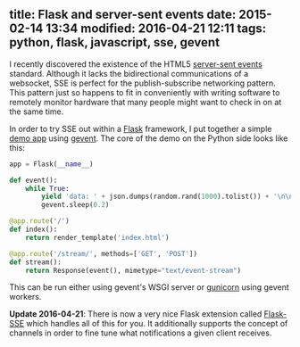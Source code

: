 title: Flask and server-sent events
date: 2015-02-14 13:34
modified: 2016-04-21 12:11
tags: python, flask, javascript, sse, gevent
---

I recently discovered the existence of the HTML5
[server-sent events][sse] standard. Although it lacks the
bidirectional communications of a websocket, SSE is perfect for the
publish-subscribe networking pattern. This pattern just so happens to
fit in conveniently with writing software to remotely monitor hardware
that many people might want to check in on at the same time.

[sse]: https://en.wikipedia.org/wiki/Server-sent_events

In order to try SSE out within a [Flask][] framework, I put together a
simple [demo app][] using [gevent][]. The core of the demo on the
Python side looks like this:

```python
app = Flask(__name__)

def event():
	while True:
		yield 'data: ' + json.dumps(random.rand(1000).tolist()) + '\n\n'
		gevent.sleep(0.2)

@app.route('/')
def index():
	return render_template('index.html')

@app.route('/stream/', methods=['GET', 'POST'])
def stream():
	return Response(event(), mimetype="text/event-stream")
```

This can be run either using gevent's WSGI server or [gunicorn][]
using gevent workers.

**Update 2016-04-21**: There is now a very nice Flask extension called
[Flask-SSE][] which handles all of this for you. It additionally
supports the concept of channels in order to fine tune what
notifications a given client receives.

[Flask]: http://flask.pocoo.org/
[demo app]: https://github.com/mivade/flask-sse-demo
[gevent]: http://gevent.org/
[gunicorn]: http://gunicorn.org/
[Flask-SSE]: https://flask-sse.readthedocs.org/en/latest/
